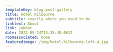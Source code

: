 ```yaml
---
templateKey: blog-post-gallery
title: Hotel Kilbourne
subtitle: exactly where you need to be
linktext: About
link: /about
date: 2022-05-24T13:35:48.061Z
roomassociated: home
featuredimage: /img/hotel-kilbourne-loft-4.jpg
---
```

